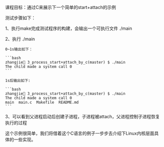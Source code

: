 课程目标：通过C来展示下一个简单的start+attach的示例

测试步骤如下：

1、执行make完成测试程序的构建，会输出一个可执行文件 ./main

2、执行 ./main

    0~1s输出如下：

    ```bash
    zhangjie🦀 3_process_start+attach_by_c(master) $ ./main
    The child made a system call 0
    ```

    1s后输出如下:

    ```bash
    zhangjie🦀 3_process_start+attach_by_c(master) $ ./main 
    The child made a system call 0
    main  main.c  Makefile  README.md
    ```

3、可以看到父进程启动后创建子进程，子进程被attach，父进程控制子进程恢复执行的过程

这个示例很简单，我们将借着这个C语言的例子一步步去介绍下Linux内核层面具体的一些实现。
